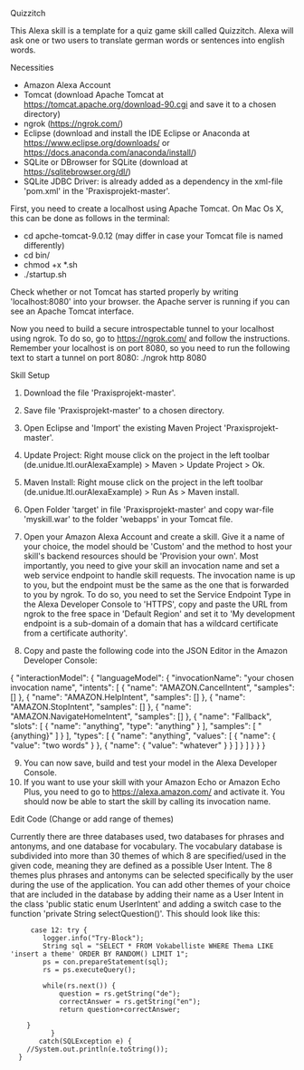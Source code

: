Quizzitch

This Alexa skill is a template for a quiz game skill called Quizzitch. Alexa will ask one or two users to translate german words or sentences into english words.

Necessities

- Amazon Alexa Account
- Tomcat (download Apache Tomcat at https://tomcat.apache.org/download-90.cgi and save it to a chosen directory)
- ngrok (https://ngrok.com/)
- Eclipse (download and install the IDE Eclipse or Anaconda at https://www.eclipse.org/downloads/ or https://docs.anaconda.com/anaconda/install/)
- SQLite or DBrowser for SQLite (download at https://sqlitebrowser.org/dl/)
- SQLite JDBC Driver: is already added as a dependency in the xml-file 'pom.xml' in the 'Praxisprojekt-master'.

First, you need to create a localhost using Apache Tomcat. On Mac Os X, this can be done as follows in the terminal:

- cd apche-tomcat-9.0.12 (may differ in case your Tomcat file is named differently)
- cd bin/
- chmod +x *.sh
- ./startup.sh

Check whether or not Tomcat has started properly by writing 'localhost:8080' into your browser. the Apache server is running if you can see an Apache Tomcat interface.

Now you need to build a secure introspectable tunnel to your localhost using ngrok. To do so, go to https://ngrok.com/ and follow the instructions. Remember your localhost is on port 8080, so you need to run the following text to start a tunnel on port 8080: ./ngrok http 8080

Skill Setup

1. Download the file 'Praxisprojekt-master'.
2. Save file 'Praxisprojekt-master' to a chosen directory.
3. Open Eclipse and 'Import' the existing Maven Project 'Praxisprojekt-master'.
4. Update Project: Right mouse click on the project in the left toolbar (de.unidue.ltl.ourAlexaExample) > Maven > Update Project > Ok.
5. Maven Install: Right mouse click on the project in the left toolbar (de.unidue.ltl.ourAlexaExample) > Run As > Maven install.
6. Open Folder 'target' in file 'Praxisprojekt-master' and copy war-file 'myskill.war' to the folder 'webapps' in your Tomcat file.
7. Open your Amazon Alexa Account and create a skill. Give it a name of your choice, the model should be 'Custom' and the method to host your skill's backend resources should be 'Provision your own'. Most importantly, you need to give your skill an invocation name and set a web service endpoint to handle skill requests. The invocation name is up to you, but the endpoint must be the same as the one that is forwarded to you by ngrok. To do so, you need to set the Service Endpoint Type in the Alexa Developer Console to 'HTTPS', copy and paste the URL from ngrok to the free space in 'Default Region' and set it to 'My development endpoint is a sub-domain of a domain that has a wildcard certificate from a certificate authority'.

8. Copy and paste the following code into the JSON Editor in the Amazon Developer Console:

{ "interactionModel": { "languageModel": { "invocationName": "your chosen invocation name", "intents": [ { "name": "AMAZON.CancelIntent", "samples": [] }, { "name": "AMAZON.HelpIntent", "samples": [] }, { "name": "AMAZON.StopIntent", "samples": [] }, { "name": "AMAZON.NavigateHomeIntent", "samples": [] }, { "name": "Fallback", "slots": [ { "name": "anything", "type": "anything" } ], "samples": [ "{anything}" ] } ], "types": [ { "name": "anything", "values": [ { "name": { "value": "two words" } }, { "name": { "value": "whatever" } } ] } ] } } }

9. You can now save, build and test your model in the Alexa Developer Console.
10. If you want to use your skill with your Amazon Echo or Amazon Echo Plus, you need to go to https://alexa.amazon.com/ and activate it. You should now be able to start the skill by calling its invocation name.

Edit Code (Change or add range of themes)

Currently there are three databases used, two databases for phrases and antonyms, and one database for vocabulary. The vocabulary database is subdivided into more than 30 themes of which 8 are specified/used in the given code, meaning they are defined as a possible User Intent.
The 8 themes plus phrases and antonyms can be selected specifically by the user during the use of the application.
You can add other themes of your choice that are included in the database by adding their name as a User Intent in the class 'public static enum UserIntent' and adding a switch case to the function 'private String selectQuestion()'.
This should look like this:

		 case 12: try {
			logger.info("Try-Block");
			String sql = "SELECT * FROM Vokabelliste WHERE Thema LIKE 'insert a theme' ORDER BY RANDOM() LIMIT 1";
			ps = con.prepareStatement(sql); 
			rs = ps.executeQuery();
	    
			while(rs.next()) {
				question = rs.getString("de"); 
				correctAnswer = rs.getString("en");
				return question+correctAnswer;
	       
	    }
	      	  }
	  	   catch(SQLException e) {
	    //System.out.println(e.toString());
	  }
